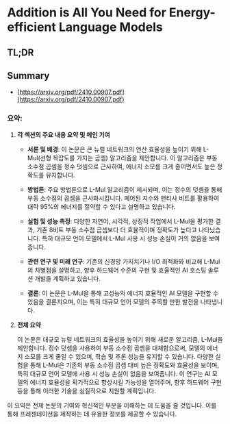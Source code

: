 # Addition is All You Need for Energy-efficient Language Models
## TL;DR
## Summary
- [https://arxiv.org/pdf/2410.00907.pdf](https://arxiv.org/pdf/2410.00907.pdf)

### 요약:

1. **각 섹션의 주요 내용 요약 및 메인 기여**
   
   - **서론 및 배경**: 이 논문은 큰 뉴럴 네트워크의 연산 효율성을 높이기 위해 L-Mul(선형 복잡도를 가지는 곱셈) 알고리즘을 제안합니다. 이 알고리즘은 부동 소수점 곱셈을 정수 덧셈으로 근사하여, 에너지 소모를 크게 줄이면서도 높은 정확도를 유지합니다.

   - **방법론**: 주요 방법론으로 L-Mul 알고리즘이 제시되며, 이는 정수의 덧셈을 통해 부동 소수점의 곱셈을 근사화시킵니다. 페어된 지수와 맨티사 비트를 활용하여 대략 95%의 에너지를 절약할 수 있다고 설명하고 있습니다.

   - **실험 및 성능 측정**: 다양한 자연어, 시각적, 상징적 작업에서 L-Mul을 평가한 결과, 기존 8비트 부동 소수점 곱셈보다 더 효율적이며 정확도가 높다고 나타났습니다. 특히 대규모 언어 모델에서 L-Mul 사용 시 성능 손실이 거의 없음을 보여줍니다.

   - **관련 연구 및 미래 연구**: 기존의 신경망 가지치기나 I/O 최적화와 비교해 L-Mul의 차별점을 설명하고, 향후 하드웨어 수준의 구현 및 효율적인 AI 호스팅 솔루션 개발을 계획하고 있습니다.

   - **결론**: 이 논문은 L-Mul을 통해 고성능의 에너지 효율적인 AI 모델을 구현할 수 있음을 결론지으며, 이는 특히 대규모 언어 모델의 주목할 만한 발전을 나타냅니다.

2. **전체 요약**

   이 논문은 대규모 뉴럴 네트워크의 효율성을 높이기 위해 새로운 알고리즘, L-Mul을 제안합니다. 정수 덧셈을 사용하여 부동 소수점 곱셈을 대체함으로써, 모델의 에너지 소모를 크게 줄일 수 있으며, 학습 및 추론 성능을 유지할 수 있습니다. 다양한 실험을 통해 L-Mul은 기존의 부동 소수점 곱셈 대비 높은 정확도와 효율성을 보이며, 특히 대규모 언어 모델에 사용 시 성능 손실이 없음을 보여줍니다. 이 연구는 AI 모델의 에너지 효율성을 획기적으로 향상시킬 가능성을 열어주며, 향후 하드웨어 구현 등을 통해 이러한 기술을 실질적으로 지원할 계획입니다.

이 요약은 전체 논문의 기여와 혁신적인 부분을 이해하는 데 도움을 줄 것입니다. 이를 통해 프레젠테이션을 제작하는 데 유용한 정보를 제공할 수 있습니다.